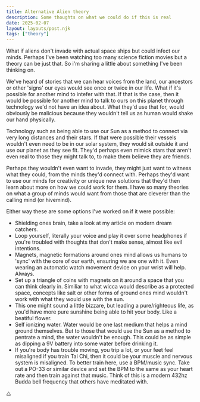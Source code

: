 ```yaml
---
title: Alternative Alien theory
description: Some thoughts on what we could do if this is real
date: 2025-02-07
layout: layouts/post.njk
tags: ["theory"]
---
```


What if aliens don't invade with actual space ships but could infect our minds. Perhaps I've been watching too many science fiction movies but a theory can be just that. So i'm sharing a little about something I've been thinking on. 

We've heard of stories that we can hear voices from the land, our ancestors or other 'signs' our eyes would see once or twice in our life. What if it's possible for another mind to intefer with that. If that is the case, then it would be possible for another mind to talk to ours on this planet through technology we'd not have an idea about. What they'd use that for, would obviously be malicious because they wouldn't tell us as human would shake our hand physically.

Technology such as being able to use our Sun as a method to connect via very long distances and their stars. If that were possible their vessels wouldn't even need to be in our solar system, they would sit outside it and use our planet as they see fit. They'd perhaps even mimick stars that aren't even real to those they might talk to, to make them believe they are friends.

Perhaps they wouldn't even want to invade, they might just want to witness what they could, from the minds they'd connect with. Perhaps they'd want to use our minds for creativity or unique new solutions that they'd then learn about more on how we could work for them. I have so many theories on what a group of minds would want from those that are cleverer than the calling mind (or hivemind).

Either way these are some options I've worked on if it were possible:
- Shielding ones brain, take a look at my article on modern dream catchers.
- Loop yourself, literally your voice and play it over some headphones if you're troubled with thoughts that don't make sense, almost like evil intentions.
- Magnets, magnetic formations around ones mind allows us humans to 'sync' with the core of our earth, ensuring we are one with it. Even wearing an automatic watch movement device on your wrist will help. Always.
- Set up a triangle of coins with magnets on it around a space that you can think clearly in. Similiar to what wicca would describe as a protected space, concepts like salt or other forms of ground ones mind wouldn't work with what they would use with the sun.
- This one might sound a little bizzare, but leading a pure/righteous life, as you'd have more pure sunshine being able to hit your body. Like a beatiful flower.
- Self ionizing water. Water would be one last medium that helps a mind ground themselves. But to those that would use the Sun as a method to pentrate a mind, the water wouldn't be enough. This could be as simple as dipping a 9V battery into some water before drinking it.
- If you're body has trouble moving, you trip a lot, or your feet feel misaligned if you train Tai Chi, then it could be your muscle and nervous system is misaligned. To better train here, use a BPM/music sync. Take out a PO-33 or similar device and set the BPM to the same as your heart rate and then train against that music. Think of this is a modern 432hz Budda bell frequency that others have meditated with.

⧋
